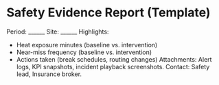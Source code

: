 # Safety Evidence Report (Template)
Period: ______  Site: ______
Highlights:
- Heat exposure minutes (baseline vs. intervention)
- Near-miss frequency (baseline vs. intervention)
- Actions taken (break schedules, routing changes)
Attachments: Alert logs, KPI snapshots, incident playback screenshots.
Contact: Safety lead, Insurance broker. 